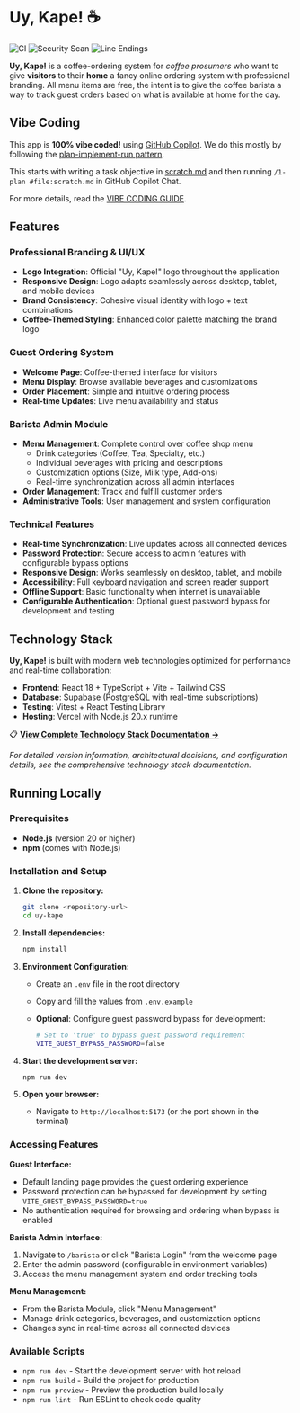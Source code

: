 # Uy, Kape! ☕

![CI](https://github.com/raffertyuy/uy-kape/workflows/CI/badge.svg)
![Security Scan](https://github.com/raffertyuy/uy-kape/workflows/Security%20Scan/badge.svg)
![Line Endings](https://github.com/raffertyuy/uy-kape/workflows/Check%20Line%20Endings/badge.svg)

**Uy, Kape!** is a coffee-ordering system for _coffee prosumers_ who want to give **visitors** to their **home** a fancy online ordering system with professional branding. All menu items are free, the intent is to give the coffee barista a way to track guest orders based on what is available at home for the day.

## Vibe Coding

This app is **100% vibe coded!** using [GitHub Copilot](https://copilot.github.com). We do this mostly by following the [plan-implement-run pattern](https://raffertyuy.com/raztype/vibe-coding-plan-implement-run/).

This starts with writing a task objective in [scratch.md](/scratch.md) and then running `/1-plan #file:scratch.md` in GitHub Copilot Chat.

For more details, read the [VIBE CODING GUIDE](./VIBE_CODING_GUIDE.md).

## Features

### Professional Branding & UI/UX
- **Logo Integration**: Official "Uy, Kape!" logo throughout the application
- **Responsive Design**: Logo adapts seamlessly across desktop, tablet, and mobile devices
- **Brand Consistency**: Cohesive visual identity with logo + text combinations
- **Coffee-Themed Styling**: Enhanced color palette matching the brand logo

### Guest Ordering System
- **Welcome Page**: Coffee-themed interface for visitors
- **Menu Display**: Browse available beverages and customizations
- **Order Placement**: Simple and intuitive ordering process
- **Real-time Updates**: Live menu availability and status

### Barista Admin Module
- **Menu Management**: Complete control over coffee shop menu
  - Drink categories (Coffee, Tea, Specialty, etc.)
  - Individual beverages with pricing and descriptions
  - Customization options (Size, Milk type, Add-ons)
  - Real-time synchronization across all admin interfaces
- **Order Management**: Track and fulfill customer orders
- **Administrative Tools**: User management and system configuration

### Technical Features
- **Real-time Synchronization**: Live updates across all connected devices
- **Password Protection**: Secure access to admin features with configurable bypass options
- **Responsive Design**: Works seamlessly on desktop, tablet, and mobile
- **Accessibility**: Full keyboard navigation and screen reader support
- **Offline Support**: Basic functionality when internet is unavailable
- **Configurable Authentication**: Optional guest password bypass for development and testing

## Technology Stack

**Uy, Kape!** is built with modern web technologies optimized for performance and real-time collaboration:

- **Frontend**: React 18 + TypeScript + Vite + Tailwind CSS
- **Database**: Supabase (PostgreSQL with real-time subscriptions)  
- **Testing**: Vitest + React Testing Library
- **Hosting**: Vercel with Node.js 20.x runtime

📋 **[View Complete Technology Stack Documentation →](docs/specs/technology_stack.md)**

_For detailed version information, architectural decisions, and configuration details, see the comprehensive technology stack documentation._

## Running Locally

### Prerequisites

- **Node.js** (version 20 or higher)
- **npm** (comes with Node.js)

### Installation and Setup

1. **Clone the repository:**

   ```bash
   git clone <repository-url>
   cd uy-kape
   ```

2. **Install dependencies:**

   ```bash
   npm install
   ```

3. **Environment Configuration:**

   - Create an `.env` file in the root directory
   - Copy and fill the values from `.env.example`
   - **Optional**: Configure guest password bypass for development:

     ```bash
     # Set to 'true' to bypass guest password requirement
     VITE_GUEST_BYPASS_PASSWORD=false
     ```

4. **Start the development server:**

   ```bash
   npm run dev
   ```

5. **Open your browser:**
   - Navigate to `http://localhost:5173` (or the port shown in the terminal)

### Accessing Features

**Guest Interface:**

- Default landing page provides the guest ordering experience
- Password protection can be bypassed for development by setting `VITE_GUEST_BYPASS_PASSWORD=true`
- No authentication required for browsing and ordering when bypass is enabled

**Barista Admin Interface:**

1. Navigate to `/barista` or click "Barista Login" from the welcome page
2. Enter the admin password (configurable in environment variables)
3. Access the menu management system and order tracking tools

**Menu Management:**

- From the Barista Module, click "Menu Management"
- Manage drink categories, beverages, and customization options
- Changes sync in real-time across all connected devices

### Available Scripts

- `npm run dev` - Start the development server with hot reload
- `npm run build` - Build the project for production
- `npm run preview` - Preview the production build locally
- `npm run lint` - Run ESLint to check code quality
